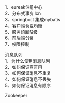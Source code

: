 1、eureak注册中心<br>
2、分布式事务 lcn<br>
3、springboot 集成mybatis<br>
4、客户端负载均衡<br>
5、服务熔断降级<br>
6、前后端分离<br>
7、权限控制<br>



消息队列<br>
1、为什么使用消息队列<br>
2、如何保证高可用<br>
3、如何保证消息不重复<br>
4、如何保证消息不丢失<br>
5、如何保证消息有顺序<br>


Zookeeper<br>




